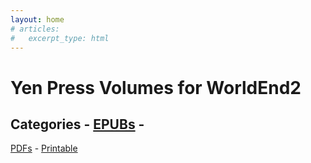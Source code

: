 ```yaml
---
layout: home
# articles:
#   excerpt_type: html
---
```


# Yen Press Volumes for WorldEnd2

## Categories - [EPUBs](/epubs/) -
[PDFs](/pdfs/) - [Printable](/printable/)
